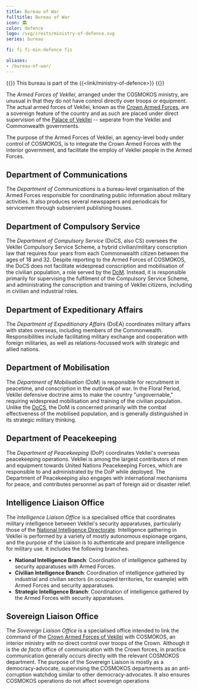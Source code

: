```yaml
---
title: Bureau of War
fulltitle: Bureau of War
icon: 🏛️
color: defence
logo: /svg/crests/ministry-of-defence.svg
series: bureau

fi: fi fi-min-defence fis

aliases:
- /bureau-of-war/
---
```

{{<note series>}}
 This bureau is part of the {{<link/ministry-of-defence>}}
{{</note>}}

The *Armed Forces of Vekllei*, arranged under the COSMOKOS ministry, are unusual in that they do not have control directly over troops or equipment. The actual armed forces of Vekllei, known as the [Crown Armed Forces](/factbook/society/state/palace/military/), are a sovereign feature of the country and as such are placed under direct supervision of the [Palace of Vekllei](/factbook/society/state/palace/) -- seperate from the Vekllei and Commonwealth governments.

The purpose of the Armed Forces of Vekllei, an agency-level body under control of COSMOKOS, is to integrate the Crown Armed Forces with the interior government, and facilitate the employ of Vekllei people in the Armed Forces.

## Department of Communications

The *Department of Communications* is a bureau-level organisation of the Armed Forces responsible for coordinating public information about military activities. It also produces several newspapers and periodicals for servicemen through subservient publishing houses.

## Department of Compulsory Service

The *Department of Compulsory Service* (DoCS, also CS) oversees the Vekllei Compulsory Service Scheme, a hybrid civilian/military conscription law that requires four years from each Commonwealth citizen between the ages of 18 and 32. Despite reporting to the Armed Forces of COSMOKOS, the DoCS does not facilitate widespread conscription and mobilisation of the civilian population, a role served by the [DoM](#department-of-mobilisation). Instead, it is responsible primarily for supervising the fulfilment of the Compulsory Service Scheme, and administrating the conscription and training of Vekllei citizens, including in civilian and industrial roles.

## Department of Expeditionary Affairs

The *Department of Expeditionary Affairs* (DoEA) coordinates military affairs with states overseas, including members of the Commonwealth. Responsibilities include facilitating military exchange and cooperation with foreign militaries, as well as relations-focussed work with strategic and allied nations.

## Department of Mobilisation

The *Department of Mobilisation* (DoM) is responsible for recruitment in peacetime, and conscription in the outbreak of war. In the Floral Period, Vekllei defensive doctrine aims to make the country "ungovernable," requiring widespread mobilisation and training of the civilian population. Unlike the [DoCS](#department-of-compulsory-service), the DoM is concerned primarily with the combat effectiveness of the mobilised population, and is generally distinguished in its strategic military thinking.

## Department of Peacekeeping

The *Department of Peacekeeping* (DoP) coordinates Vekllei's overseas peacekeeping operations. Vekllei is among the largest contributors of men and equipment towards United Nations Peacekeeping Forces, which are responsible to and administrated by the DoP while deployed. The Department of Peacekeeping also engages with international mechanisms for peace, and contributes personnel as part of foreign aid or disaster relief.

## Intelligence Liaison Office

The *Intelligence Liaison Office* is a specialised office that coordinates military intelligence between Vekllei's security apparatuses, particularly those of the [National Intelligence Directorate](/factbook/society/state/government/commonwealth/security/#national-intelligence-directorate). Intelligence gathering in Vekllei is performed by a variety of mostly autonomous espionage organs, and the purpose of the Liaison is to authenticate and prepare intelligence for military use. It includes the following branches.

* **National Intelligence Branch**: Coordination of intelligence gathered by security apparatuses with Armed Forces.
* **Civilian Intelligence Branch**: Coordination of intelligence gathered by industrial and civilian sectors (in occupied territories, for example) with Armed Forces and security apparatuses.
* **Strategic Intelligence Branch**: Coordination of intelligence gathered by the Armed Forces with security apparatuses.

## Sovereign Liaison Office

The *Sovereign Liaison Office* is a specialised office intended to link the command of the [Crown Armed Forces of Vekllei](/factbook/society/state/palace/military/) with COSMOKOS, an interior ministry with no direct control over troops of the Crown. Although it is the *de facto* office of communication with the Crown forces, in practice communication generally occurs directly with the relevant COSMOKOS department. The purpose of the Sovereign Liaison is mostly as a democracy-advocate, supervising the COSMOKOS departments as an anti-corruption watchdog similar to other democracy-advocates. It also ensures COSMOKOS operations do not affect sovereign operations